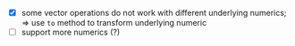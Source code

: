 - [x] some vector operations do not work with different underlying numerics; => use `to` method to transform underlying numeric
- [ ] support more numerics (?)